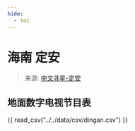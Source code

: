 ```yaml
---
hide:
  - toc
---
```


# 海南 定安

> 来源: [中文寻星-定安](http://dtmb.saoing.com/dingan.htm)

## 地面数字电视节目表

{{ read_csv("../../data/csv/dingan.csv") }}
